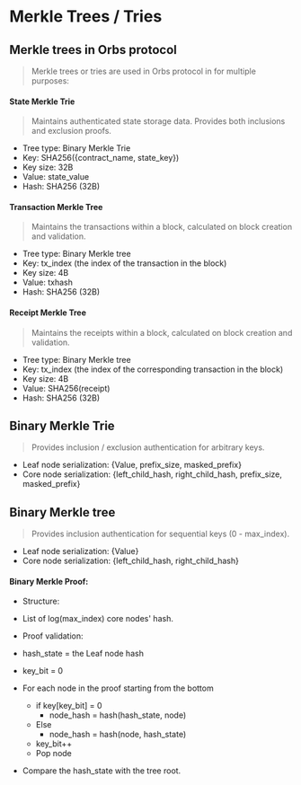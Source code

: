 # Merkle Trees / Tries

## Merkle trees in Orbs protocol
> Merkle trees or tries are used in Orbs protocol in for multiple purposes:

#### State Merkle Trie
> Maintains authenticated state storage data. Provides both inclusions and exclusion proofs.
* Tree type: Binary Merkle Trie
* Key: SHA256({contract_name, state_key})
* Key size: 32B
* Value: state_value
* Hash: SHA256 (32B)

#### Transaction Merkle Tree
> Maintains the transactions within a block, calculated on block creation and validation.
* Tree type: Binary Merkle tree
* Key: tx_index (the index of the transaction in the block)
* Key size: 4B
* Value: txhash
* Hash: SHA256 (32B)

#### Receipt Merkle Tree
> Maintains the receipts within a block, calculated on block creation and validation.
* Tree type: Binary Merkle tree
* Key: tx_index (the index of the corresponding transaction in the block)
* Key size: 4B
* Value: SHA256(receipt)
* Hash: SHA256 (32B)

## Binary Merkle Trie
> Provides inclusion / exclusion authentication for arbitrary keys.
* Leaf node serialization: {Value, prefix_size, masked_prefix}
* Core node serialization: {left_child_hash, right_child_hash, prefix_size, masked_prefix}

## Binary Merkle tree
> Provides inclusion authentication for sequential keys (0 - max_index).
* Leaf node serialization: {Value}
* Core node serialization: {left_child_hash, right_child_hash}

#### Binary Merkle Proof:
* Structure:
 * List of log(max_index) core nodes' hash.

* Proof validation:
 * hash_state = the Leaf node hash
 * key_bit = 0
 * For each node in the proof starting from the bottom
   * if key[key_bit] = 0
     * node_hash = hash(hash_state, node)
   * Else
     * node_hash = hash(node, hash_state)
   * key_bit++
   * Pop node
 * Compare the hash_state with the tree root.



